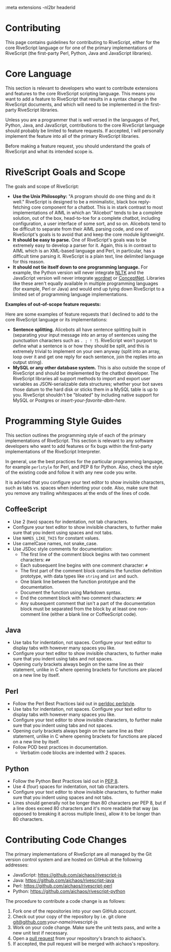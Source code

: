 :meta extensions -nl2br headerid
# Contributing

This page contains guidelines for contributing to RiveScript, either for the
core RiveScript language or for one of the primary implementations of RiveScript
(the first-party Perl, Python, Java and JavaScript libraries).

# Core Language

This section is relevant to developers who want to contribute extensions and
features to the core RiveScript scripting language. This means you want to add
a feature to RiveScript that results in a syntax change in the RiveScript
documents, and which will need to be implemented in the first-party RiveScript
libraries.

Unless you are a programmer that is well versed in the languages of Perl,
Python, Java, and JavaScript, contributions to the core RiveScript language
should probably be limited to feature requests. If accepted, I will personally
implement the feature into all of the primary RiveScript libraries.

Before making a feature request, you should understand the goals of RiveScript
and what its intended scope is.

# RiveScript Goals and Scope

The goals and scope of RiveScript:

* **Use the Unix Philosophy:** "A program should do one thing and do it well."
  RiveScript is designed to be a minimalistic, black box reply-fetching core
  component for a chatbot. This is in stark contrast to most implementations of
  AIML in which an "Alicebot" tends to be a complete solution, out of the box,
  head-to-toe for a complete chatbot, including configuration, a user interface
  of some sort, and so on. Alicebots tend to be difficult to separate from their
  AIML parsing code, and one of RiveScript's goals is to avoid that and keep
  the core module lightweight.
* **It should be easy to parse.** One of RiveScript's goals was to be extremely
  easy to develop a parser for it. Again, this is in contrast to AIML which is
  an XML-based language and Perl, in particular, has a difficult time parsing
  it. RiveScript is a plain text, line delimited language for this reason.
* **It should not tie itself down to one programming language.** For example,
  the Python version will never integrate [NLTK](http://www.nltk.org/) and the
  JavaScript version will never integrate
  [wordnet](https://www.npmjs.com/package/wordnet) or
  [ConceptNet](https://github.com/silentrob/conceptnet). Libraries like these
  aren't equally available in multiple programming languages (for example, Perl
  or Java) and would end up tying down RiveScript to a limited set of
  programming language implementations.

**Examples of out-of-scope feature requests:**

Here are some examples of feature requests that I declined to add to the core
RiveScript language or its implementations:

* **Sentence splitting.** Alicebots all have sentence splitting built in
  (separating your input message into an array of sentences using the
  punctuation characters such as `. ; ! ?`). RiveScript won't purport to define
  what a sentence is or how they should be split, and this is extremely trivial
  to implement on your own anyway (split into an array, loop over it and get one
  reply for each sentence, join the replies into an output string).
* **MySQL or any other database system.** This is also outside the scope of
  RiveScript and should be implemented by the chatbot developer. The RiveScript
  libraries all support methods to import and export user variables as
  JSON-serializable data structures; whether your bot saves those datum to the
  hard disk or sticks them in a MySQL table is up to you. RiveScript shouldn't
  be "bloated" by including native support for MySQL or Postgres or
  *insert-your-favorite-dbm-here*.

# Programming Style Guides

This section outlines the programming style of each of the primary
implementations of RiveScript. This section is relevant to any software
developers who want to add features or fix bugs within the first-party
implementations of the RiveScript Interpreter.

In general, use the best practices for the particular programming language,
for example `perlstyle` for Perl, and PEP 8 for Python. Also, check the style
of the existing code and follow it with any new code you write.

It is advised that you configure your text editor to show invisible characters,
such as tabs vs. spaces when indenting your code. Also, make sure that you
remove any trailing whitespaces at the ends of the lines of code.

## CoffeeScript

* Use 2 (two) spaces for indentation, not tab characters.
* Configure your text editor to show invisible characters, to further make sure
  that you indent using spaces and not tabs.
* Use `NAMES_LIKE_THIS` for constant values.
* Use camelCase names, not snake_case.
* Use JSDoc style comments for documentation:
    * The first line of the comment block begins with two comment characters: `##`
    * Each subsequent line begins with one comment character: `#`
    * The first part of the comment block contains the function definition
      prototype, with data types like `string` and `int` and such.
    * One blank line between the function prototype and the documentation.
    * Document the function using Markdown syntax.
    * End the comment block with two comment characters: `##`
    * Any subsequent comment that isn't a part of the documentation block must
      be separated from the block by at least one non-comment line (either a
      blank line or CoffeeScript code).

## Java

* Use tabs for indentation, not spaces. Configure your text editor to display
  tabs with however many spaces you like.
* Configure your text editor to show invisible characters, to further make sure
  that you indent using tabs and not spaces.
* Opening curly brackets always begin on the same line as their statement,
  unlike in C where opening brackets for functions are placed on a new line by
  itself.

## Perl

* Follow the Perl Best Practices laid out in [perldoc perlstyle](http://search.cpan.org/perldoc?perlstyle).
* Use tabs for indentation, not spaces. Configure your text editor to display
  tabs with however many spaces you like.
* Configure your text editor to show invisible characters, to further make sure
  that you indent using tabs and not spaces.
* Opening curly brackets always begin on the same line as their statement,
  unlike in C where opening brackets for functions are placed on a new line by itself.
* Follow POD best practices in documentation.
    * Verbatim code blocks are indented with 2 spaces.

## Python

* Follow the Python Best Practices laid out in [PEP 8](https://www.python.org/dev/peps/pep-0008/).
* Use 4 (four) spaces for indentation, not tab characters.
* Configure your text editor to show invisible characters, to further make
  sure that you indent using spaces and not tabs.
* Lines should generally not be longer than 80 characters per PEP 8, but if a
  line does exceed 80 characters and it's more readable that way (as opposed to
  breaking it across multiple lines), allow it to be longer than 80 characters.

# Contributing Code Changes

The primary implementations of RiveScript are all managed by the Git version
control system and are hosted on GitHub at the following addresses:

* JavaScript: <https://github.com/aichaos/rivescript-js>
* Java: <https://github.com/aichaos/rivescript-java>
* Perl: <https://github.com/aichaos/rivescript-perl>
* Python: <https://github.com/aichaos/rivescript-python>

The procedure to contribute a code change is as follows:

1. Fork one of the repositories into your own GitHub account.
2. Check out your copy of the repository by i.e. git clone git@github.com:*your-name*/rivescript-js
3. Work on your code change. Make sure the unit tests pass, and write a new unit test if necessary.
4. Open a [pull request](https://help.github.com/articles/using-pull-requests/) from your repository's branch to aichaos's.
5. If accepted, the pull request will be merged with aichaos's repository.
